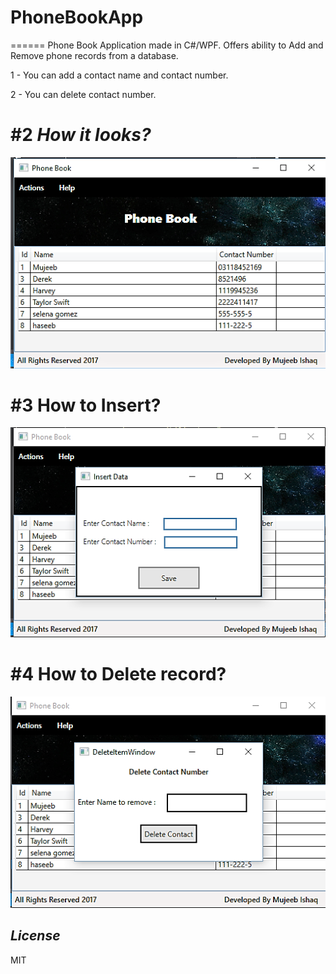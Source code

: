 # PhoneBookApp
======
Phone Book Application made in C#/WPF. Offers ability to Add and Remove phone records from a database. 

1 - You can add a contact name and contact number.


2 - You can delete contact number.



#2 *How it looks?*
======
![alt text](https://github.com/mujeebishaque/PhoneBookApp/blob/master/images/1.png)

#3 How to Insert?
======
![alt text](https://github.com/mujeebishaque/PhoneBookApp/blob/master/images/2.png)

#4 How to Delete record?
======
![alt text](https://github.com/mujeebishaque/PhoneBookApp/blob/master/images/3.png)

## *License*

MIT
